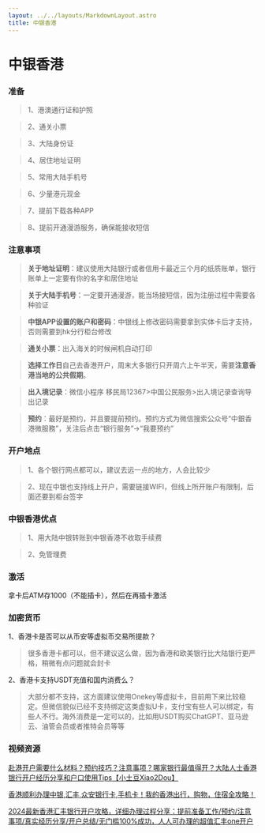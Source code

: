 ```yaml
---
layout: ../../layouts/MarkdownLayout.astro
title: 中银香港
---
```


# 中银香港

### 准备

> 1、港澳通行证和护照

> 2、通关小票

> 3、大陆身份证

> 4、居住地址证明

> 5、常用大陆手机号

> 6、少量港元现金

> 7、提前下载各种APP

> 8、提前开通漫游服务，确保能接收短信

### 注意事项

> **关于地址证明**：建议使用大陆银行或者信用卡最近三个月的纸质账单，银行账单上一定要有你的名字和居住地址

> **关于大陆手机号**：一定要开通漫游，能当场接短信，因为注册过程中需要各种验证

> **中银APP设置的账户和密码**：中银线上修改密码需要拿到实体卡后才支持，否则需要到hk分行柜台修改

> **通关小票**：出入海关的时候闸机自动打印

> **选择工作日**自己去香港开户，周末大多银行只开周六上午半天，需要**注意香港当地的公共假期**。

> **出入境记录**：微信小程序 移民局12367>中国公民服务>出入境记录查询导出记录

> **预约**：最好是预约，并且要提前预约。预约方式为微信搜索公众号“中銀香港微服務”，关注后点击“银行服务”→“我要预约” 

### 开户地点

> 1、各个银行网点都可以，建议去远一点的地方，人会比较少

> 2、现在中银也支持线上开户，需要链接WIFI，但线上所开账户有限制，后面还要到柜台签字

### 中银香港优点

> 1、用大陆中银转账到中银香港不收取手续费

> 2、免管理费

### 激活

拿卡后ATM存1000（不能插卡），然后在再插卡激活

### 加密货币

1、香港卡是否可以从币安等虚拟币交易所提款？

> 很多香港卡都可以，但不建议这么做，因为香港和欧美银行比大陆银行更严格，稍微有点问题就会封卡

2、香港卡支持USDT充值和国内消费么？

> 大部分都不支持，这方面建议使用Onekey等虚拟卡，目前用下来比较稳定。但微信貌似已经不支持绑定这类虚拟U卡，支付宝有些人可以绑定，有些人不行。海外消费是一定可以的，比如用USDT购买ChatGPT、亚马逊云、油管会员或者推特会员等等

### 视频资源

[赴港开户需要什么材料？预约技巧？注意事项？哪家银行最值得开？大陆人士香港银行开户经历分享和户口使用Tips【小土豆Xiao2Dou】](https://www.youtube.com/watch?v=7q3lk5aNyNo)

[香港顺利办理中银,汇丰,众安银行卡,手机卡！我的香港出行，购物，住宿全攻略！](https://www.youtube.com/watch?v=ngMoOt0-bGY)

[2024最新香港汇丰银行开户攻略，详细办理过程分享：提前准备工作/预约/注意事项/真实经历分享/开户总结/无门槛100%成功，人人可办理的超值汇丰one开户](https://www.youtube.com/watch?v=wy19enRYFYs)